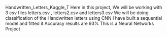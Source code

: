Handwritten_Letters_Kaggle_T
Here in this project, We will be working with 3 csv files
letters.csv , letters2.csv and letters3.csv
We will be doing classification of the Handwritten letters using CNN
I have built a sequential model and fitted it
Accuracy results are 93%
This is a Neural Networks Project
